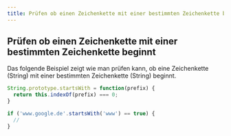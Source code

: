 ```yaml
---
title: Prüfen ob einen Zeichenkette mit einer bestimmten Zeichenkette beginnt
---
```


## Prüfen ob einen Zeichenkette mit einer bestimmten Zeichenkette beginnt

Das folgende Beispiel zeigt wie man prüfen kann, ob eine Zeichenkette (String) mit einer bestimmten Zeichenkette (String) beginnt.

```javascript
String.prototype.startsWith = function(prefix) {
  return this.indexOf(prefix) === 0;
}

if ('www.google.de'.startsWith('www') == true) {
  //
}
```

